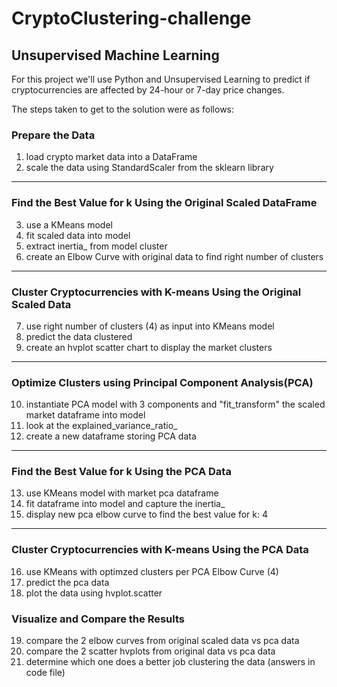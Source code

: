 # CryptoClustering-challenge
## Unsupervised Machine Learning 

For this project we'll use Python and Unsupervised Learning to predict if cryptocurrencies are affected by 24-hour or 7-day price changes.

The steps taken to get to the solution were as follows:

### Prepare the Data 

1. load crypto market data into a DataFrame
2. scale the data using StandardScaler from the sklearn library

---
### Find the Best Value for k Using the Original Scaled DataFrame

3. use a KMeans model
4. fit scaled data into model
5. extract inertia_ from model cluster
6. create an Elbow Curve with original data to find right number of clusters

---
### Cluster Cryptocurrencies with K-means Using the Original Scaled Data

7. use right number of clusters (4) as input into KMeans model
8. predict the data clustered
9. create an hvplot scatter chart to display the market clusters

---

### Optimize Clusters using Principal Component Analysis(PCA)

10. instantiate PCA model with 3 components and "fit_transform" the scaled market dataframe into model
11. look at the explained_variance_ratio_
12. create a new dataframe storing PCA data
---
### Find the Best Value for k Using the PCA Data

13. use KMeans model with market pca dataframe
14. fit dataframe into model and capture the inertia_
15. display new pca elbow curve to find the best value for k: 4
---
### Cluster Cryptocurrencies with K-means Using the PCA Data

16. use KMeans with optimzed clusters per PCA Elbow Curve (4)
17. predict the pca data
18. plot the data using hvplot.scatter

### Visualize and Compare the Results
19. compare the 2 elbow curves from original scaled data vs pca data
20. compare the 2 scatter hvplots from original data vs pca data
21. determine which one does a better job clustering the data (answers in code file)

